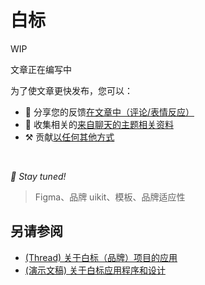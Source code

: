 # 白标

WIP

文章正在编写中

为了使文章更快发布，您可以：

* 📢 分享您的反馈[在文章中（评论/表情反应）](https://github.com/feature-sliced/documentation/issues/215)
* 💬 收集相关的[来自聊天的主题相关资料](https://t.me/feature_sliced)
* ⚒️ 贡献[以任何其他方式](https://github.com/feature-sliced/documentation/blob/master/CONTRIBUTING.md)

<br />

*🍰 Stay tuned!*

> Figma、品牌 uikit、模板、品牌适应性

## 另请参阅[​](#另请参阅 "标题的直接链接")

* [(Thread) 关于白标（品牌）项目的应用](https://t.me/feature_sliced/1543)
* [(演示文稿) 关于白标应用程序和设计](http://yadi.sk/i/5IdhzsWrpO3v4Q)
